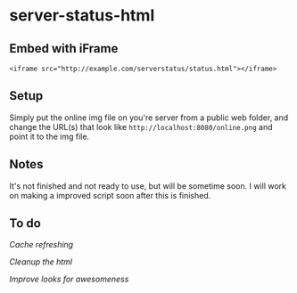 server-status-html
==================
## Embed with iFrame
`<iframe src="http://example.com/serverstatus/status.html"></iframe>`

## Setup
Simply put the online img file on you're server from a public web folder, and change the URL(s) that look like `http://localhost:8080/online.png` and point it to the img file.

## Notes
It's not finished and not ready to use, but will be sometime soon.
I will work on making a improved script soon after this is finished.

## To do
*Cache refreshing*

*Cleanup the html*

*Improve looks for awesomeness*

